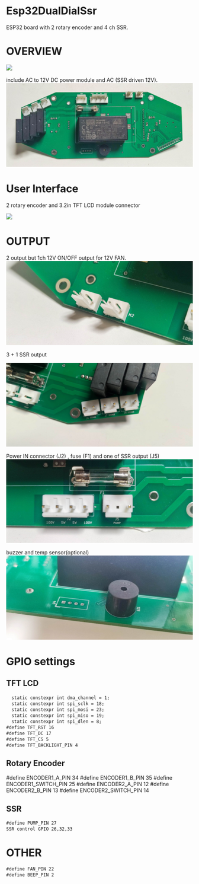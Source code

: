 # Esp32DualDialSsr

ESP32 board with 2 rotary encoder and 4 ch SSR.

# OVERVIEW
![](images/2023-04-15-16-24-30.png)

include AC to 12V DC power module and AC (SSR driven 12V). 
![](images/2023-04-15-16-26-30.png)

# User Interface
2 rotary encoder and 3.2in TFT LCD module connector

![](images/2023-04-15-16-25-41.png)

# OUTPUT

2 output but 1ch 12V ON/OFF output for 12V FAN. 
![](images/2023-04-15-16-25-54.png)

3 + 1 SSR output

![](images/2023-04-15-16-26-12.png)

Power IN connector (J2) , fuse (F1) and one of SSR output (J5) 
![](images/2023-04-15-16-29-27.png)

buzzer and temp sensor(optional)
![](images/2023-04-15-16-26-19.png)

# GPIO settings

## TFT LCD

```
  static constexpr int dma_channel = 1;
  static constexpr int spi_sclk = 18;
  static constexpr int spi_mosi = 23;
  static constexpr int spi_miso = 19;
  static constexpr int spi_dlen = 8;
#define TFT_RST 16
#define TFT_DC 17
#define TFT_CS 5
#define TFT_BACKLIGHT_PIN 4
```

## Rotary Encoder

#define ENCODER1_A_PIN 34
#define ENCODER1_B_PIN 35
#define ENCODER1_SWITCH_PIN 25
#define ENCODER2_A_PIN 12
#define ENCODER2_B_PIN 13
#define ENCODER2_SWITCH_PIN 14


## SSR


```
#define PUMP_PIN 27
SSR control GPIO 26,32,33
```

# OTHER

```
#define FAN_PIN 22
#define BEEP_PIN 2
```

